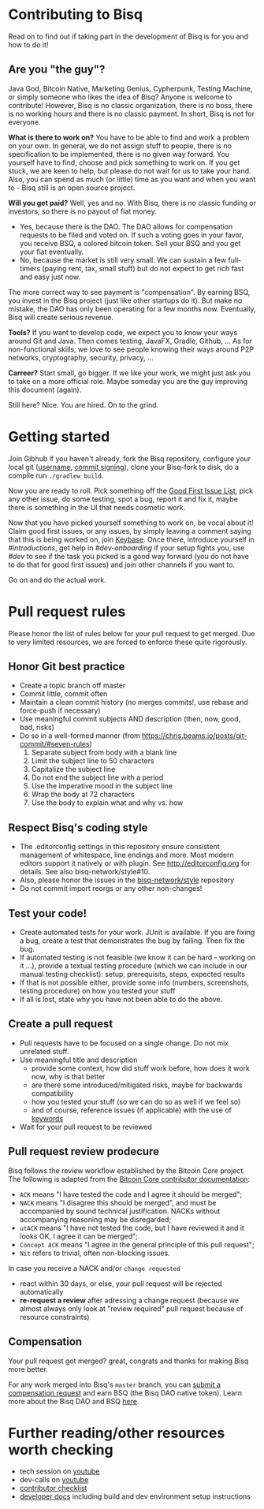 # Contributing to Bisq

Read on to find out if taking part in the development of Bisq is for you and how to do it!

## Are you "the guy"?

Java God, Bitcoin Native, Marketing Genius, Cypherpunk, Testing Machine, or simply someone who likes the idea of Bisq? Anyone is welcome to contribute! However, Bisq is no classic organization, there is no boss, there is no working hours and there is no classic payment. In short, Bisq is not for everyone.

**What is there to work on?** You have to be able to find and work a problem on your own. In general, we do not assign stuff to people, there is no specification to be implemented, there is no given way forward. You yourself have to find, choose and pick something to work on. If you get stuck, we are keen to help, but please do not wait for us to take your hand. Also, you can spend as much (or little) time as you want and when you want to - Bisq still is an open source project.

**Will you get paid?** Well, yes and no. With Bisq, there is no classic funding or investors, so there is no payout of fiat money.
- Yes, because there is the DAO. The DAO allows for compensation requests to be filed and voted on. If such a voting goes in your favor, you receive BSQ, a colored bitcoin token. Sell your BSQ and you get your fiat eventually.
- No, because the market is still very small. We can sustain a few full-timers (paying rent, tax, small stuff) but do not expect to get rich fast and easy just now.

The more correct way to see payment is "compensation". By earning BSQ, you invest in the Bisq project (just like other startups do it). But make no mistake, the DAO has only been operating for a few months now. Eventually, Bisq will create serious revenue.

**Tools?** If you want to develop code, we expect you to know your ways around Git and Java. Then comes testing, JavaFX, Gradle, Github, ... As for non-functional skills, we love to see people knowing their ways around P2P networks, cryptography, security, privacy, ...

**Carreer?** Start small, go bigger. If we like your work, we might just ask you to take on a more official role. Maybe someday you are the guy improving this document (again).




Still here? Nice. You are hired. On to the grind.

# Getting started

Join Gibhub if you haven't already, fork the Bisq repository, configure your local git ([username](https://help.github.com/articles/setting-your-username-in-git/), [commit signing](https://help.github.com/articles/signing-commits-with-gpg/)), clone your Bisq-fork to disk, do a compile run `./gradlew build`.

Now you are ready to roll. Pick something off the [Good First Issue List](https://github.com/bisq-network/bisq/issues?q=is%3Aopen+is%3Aissue+label%3A%22good+first+issue%22), pick any other issue, do some testing, spot a bug, report it and fix it, maybe there is something in the UI that needs cosmetic work.

Now that you have picked yourself something to work on, be vocal about it! Claim good first issues, or any issues, by simply leaving a comment saying that this is being worked on, join [Keybase](https://keybase.io/team/bisq). Once there, introduce yourself in *#introductions*, get help in *#dev-onboarding* if your setup fights you, use *#dev* to see if the task you picked is a good way forward (you do not have to do that for good first issues) and join other channels if you want to.

Go on and do the actual work.


# Pull request rules

Please honor the list of rules below for your pull request to get merged. Due to very limited resources, we are forced to enforce these quite rigorously.

## Honor Git best practice
 - Create a topic branch off master
 - Commit little, commit often
 - Maintain a clean commit history (no merges commits!, use rebase and force-push if necessary)
 - Use meaningful commit subjects AND description (then, now, good, bad, risks)
 - Do so in a well-formed manner (from https://chris.beams.io/posts/git-commit/#seven-rules)
   1. Separate subject from body with a blank line
   2. Limit the subject line to 50 characters
   3. Capitalize the subject line
   4. Do not end the subject line with a period
   5. Use the imperative mood in the subject line
   6. Wrap the body at 72 characters
   7. Use the body to explain what and why vs. how

## Respect Bisq's coding style
 - The .editorconfig settings in this repository ensure consistent management of whitespace, line endings and more. Most modern editors support it natively or with plugin. See http://editorconfig.org for details. See also bisq-network/style#10.
 - Also, please honor the issues in the [bisq-network/style](https://github.com/bisq-network/style/issues) repository
 - Do not commit import reorgs or any other non-changes!


## Test your code!
 - Create automated tests for your work. JUnit is available. If you are fixing a bug, create a test that demonstrates the bug by failing. Then fix the bug.
 - If automated testing is not feasible (we know it can be hard - working on it ...), provide a textual testing procedure (which we can include in our manual testing checklist): setup, prerequisits, steps, expected results
 - If that is not possible either, provide some info (numbers, screenshots, testing procedure) on how you tested your stuff
 - If all is lost, state why you have not been able to do the above.

## Create a pull request
- Pull requests have to be focused on a single change. Do not mix unrelated stuff.
- Use meaningful title and description
  - provide some context, how did stuff work before, how does it work now, why is that better
  - are there some introduced/mitigated risks, maybe for backwards compatibility
  - how you tested your stuff (so we can do so as well if we feel so)
  - and of course, reference issues (if applicable) with the use of [keywords](https://help.github.com/en/github/managing-your-work-on-github/closing-issues-using-keywords)
- Wait for your pull request to be reviewed

## Pull request review prodecure
Bisq follows the review workflow established by the Bitcoin Core project. The following is adapted from the [Bitcoin Core contributor documentation](https://github.com/bitcoin/bitcoin/blob/master/CONTRIBUTING.md#peer-review): 
 - `ACK` means "I have tested the code and I agree it should be merged";
 - `NACK` means "I disagree this should be merged", and must be accompanied by sound technical justification. NACKs without accompanying reasoning may be disregarded;
 - `utACK` means "I have not tested the code, but I have reviewed it and it looks OK, I agree it can be merged";
 - `Concept ACK` means "I agree in the general principle of this pull request";
 - `Nit` refers to trivial, often non-blocking issues.

In case you receive a NACK and/or `change requested`
 - react within 30 days, or else, your pull request will be rejected automatically
 - **re-request a review** after adressing a change request (because we almost always only look at "review required" pull request because of resource constraints)

## Compensation

Your pull request got merged? great, congrats and thanks for making Bisq more better.

For any work merged into Bisq's `master` branch, you can [submit a compensation request](https://docs.bisq.network/dao/phase-zero.html#how-to-request-compensation) and earn BSQ (the Bisq DAO native token). Learn more about the Bisq DAO and BSQ [here](https://docs.bisq.network/dao/phase-zero.html).


# Further reading/other resources worth checking

 - tech session on [youtube](https://www.youtube.com/watch?v=ulmUVh3XjRg&list=PLFH5SztL5cYOtcg64PntHlbtLoiO3HAjB)
 - dev-calls on [youtube](https://www.youtube.com/watch?v=YnTA3p-5v00&list=PLFH5SztL5cYN1m9v_NvpXxvP7_XIKF3At)
 - [contributor checklist](https://docs.bisq.network/contributor-checklist.html)
 - [developer docs](docs#readme) including build and dev environment setup instructions

